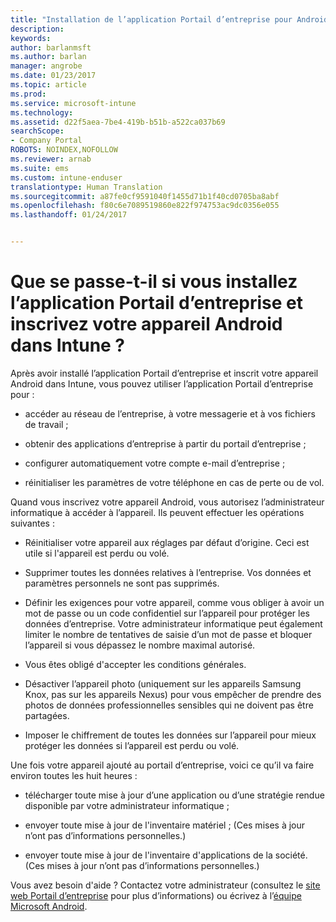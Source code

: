 ```yaml
---
title: "Installation de l’application Portail d’entreprise pour Android | Microsoft Docs"
description: 
keywords: 
author: barlanmsft
ms.author: barlan
manager: angrobe
ms.date: 01/23/2017
ms.topic: article
ms.prod: 
ms.service: microsoft-intune
ms.technology: 
ms.assetid: d22f5aea-7be4-419b-b51b-a522ca037b69
searchScope:
- Company Portal
ROBOTS: NOINDEX,NOFOLLOW
ms.reviewer: arnab
ms.suite: ems
ms.custom: intune-enduser
translationtype: Human Translation
ms.sourcegitcommit: a87fe0cf9591040f1455d71b1f40cd0705ba8abf
ms.openlocfilehash: f80c6e7089519860e822f974753ac9dc0356e055
ms.lasthandoff: 01/24/2017


---
```


# <a name="what-happens-if-you-install-the-company-portal-app-and-enroll-your-android-device-in-intune"></a>Que se passe-t-il si vous installez l’application Portail d’entreprise et inscrivez votre appareil Android dans Intune ?

Après avoir installé l’application Portail d’entreprise et inscrit votre appareil Android dans Intune, vous pouvez utiliser l’application Portail d’entreprise pour :

-   accéder au réseau de l’entreprise, à votre messagerie et à vos fichiers de travail ;

-   obtenir des applications d’entreprise à partir du portail d’entreprise ;

-   configurer automatiquement votre compte e-mail d’entreprise ;

-   réinitialiser les paramètres de votre téléphone en cas de perte ou de vol.

Quand vous inscrivez votre appareil Android, vous autorisez l’administrateur informatique à accéder à l’appareil. Ils peuvent effectuer les opérations suivantes :

-   Réinitialiser votre appareil aux réglages par défaut d’origine. Ceci est utile si l'appareil est perdu ou volé.

-   Supprimer toutes les données relatives à l’entreprise. Vos données et paramètres personnels ne sont pas supprimés.

-   Définir les exigences pour votre appareil, comme vous obliger à avoir un mot de passe ou un code confidentiel sur l’appareil pour protéger les données d’entreprise. Votre administrateur informatique peut également limiter le nombre de tentatives de saisie d’un mot de passe et bloquer l’appareil si vous dépassez le nombre maximal autorisé.

-   Vous êtes obligé d'accepter les conditions générales.

-   Désactiver l’appareil photo (uniquement sur les appareils Samsung Knox, pas sur les appareils Nexus) pour vous empêcher de prendre des photos de données professionnelles sensibles qui ne doivent pas être partagées.

-   Imposer le chiffrement de toutes les données sur l’appareil pour mieux protéger les données si l’appareil est perdu ou volé.

Une fois votre appareil ajouté au portail d’entreprise, voici ce qu’il va faire environ toutes les huit heures :

-   télécharger toute mise à jour d’une application ou d’une stratégie rendue disponible par votre administrateur informatique ;

-   envoyer toute mise à jour de l'inventaire matériel ; (Ces mises à jour n’ont pas d’informations personnelles.)

-   envoyer toute mise à jour de l'inventaire d'applications de la société. (Ces mises à jour n’ont pas d’informations personnelles.)

Vous avez besoin d'aide ? Contactez votre administrateur (consultez le [site web Portail d’entreprise](http://portal.manage.microsoft.com) pour plus d’informations) ou écrivez à l’[équipe Microsoft Android](mailto:wintunedroidfbk@microsoft.com).

